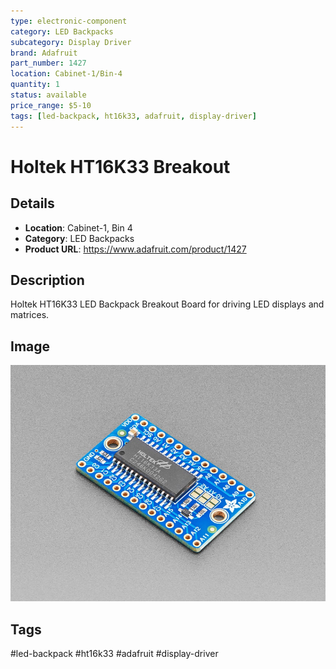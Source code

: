 ```yaml
---
type: electronic-component
category: LED Backpacks
subcategory: Display Driver
brand: Adafruit
part_number: 1427
location: Cabinet-1/Bin-4
quantity: 1
status: available
price_range: $5-10
tags: [led-backpack, ht16k33, adafruit, display-driver]
---
```


# Holtek HT16K33 Breakout

## Details

- **Location**: Cabinet-1, Bin 4
- **Category**: LED Backpacks
- **Product URL**: https://www.adafruit.com/product/1427

## Description

Holtek HT16K33 LED Backpack Breakout Board for driving LED displays and matrices.

## Image

![Holtek HT16K33 LED Backpack Breakout Board](../attachments/1427-06.jpg)

## Tags

#led-backpack #ht16k33 #adafruit #display-driver
